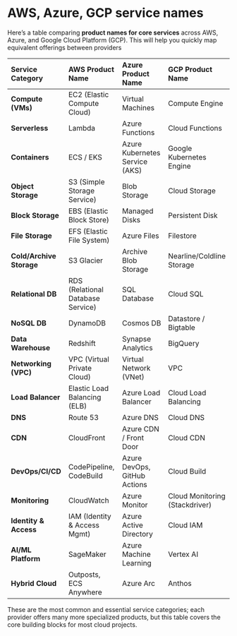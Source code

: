 # AWS, Azure, GCP service names

Here’s a table comparing **product names for core services** across AWS, Azure, and Google Cloud Platform (GCP). This will help you quickly map equivalent offerings between providers


| Service Category | AWS Product Name | Azure Product Name | GCP Product Name |
| :-- | :-- | :-- | :-- |
| **Compute (VMs)** | EC2 (Elastic Compute Cloud) | Virtual Machines | Compute Engine |
| **Serverless** | Lambda | Azure Functions | Cloud Functions |
| **Containers** | ECS / EKS | Azure Kubernetes Service (AKS) | Google Kubernetes Engine |
| **Object Storage** | S3 (Simple Storage Service) | Blob Storage | Cloud Storage |
| **Block Storage** | EBS (Elastic Block Store) | Managed Disks | Persistent Disk |
| **File Storage** | EFS (Elastic File System) | Azure Files | Filestore |
| **Cold/Archive Storage** | S3 Glacier | Archive Blob Storage | Nearline/Coldline Storage |
| **Relational DB** | RDS (Relational Database Service) | SQL Database | Cloud SQL |
| **NoSQL DB** | DynamoDB | Cosmos DB | Datastore / Bigtable |
| **Data Warehouse** | Redshift | Synapse Analytics | BigQuery |
| **Networking (VPC)** | VPC (Virtual Private Cloud) | Virtual Network (VNet) | VPC |
| **Load Balancer** | Elastic Load Balancing (ELB) | Azure Load Balancer | Cloud Load Balancing |
| **DNS** | Route 53 | Azure DNS | Cloud DNS |
| **CDN** | CloudFront | Azure CDN / Front Door | Cloud CDN |
| **DevOps/CI/CD** | CodePipeline, CodeBuild | Azure DevOps, GitHub Actions | Cloud Build |
| **Monitoring** | CloudWatch | Azure Monitor | Cloud Monitoring (Stackdriver) |
| **Identity \& Access** | IAM (Identity \& Access Mgmt) | Azure Active Directory | Cloud IAM |
| **AI/ML Platform** | SageMaker | Azure Machine Learning | Vertex AI |
| **Hybrid Cloud** | Outposts, ECS Anywhere | Azure Arc | Anthos |

These are the most common and essential service categories; each provider offers many more specialized products, but this table covers the core building blocks for most cloud projects.
